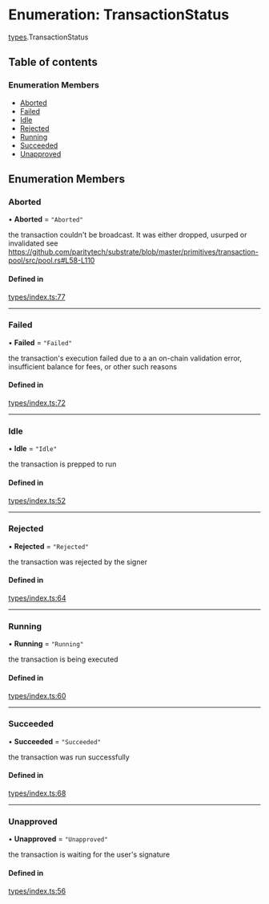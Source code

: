 # Enumeration: TransactionStatus

[types](../wiki/types).TransactionStatus

## Table of contents

### Enumeration Members

- [Aborted](../wiki/types.TransactionStatus#aborted)
- [Failed](../wiki/types.TransactionStatus#failed)
- [Idle](../wiki/types.TransactionStatus#idle)
- [Rejected](../wiki/types.TransactionStatus#rejected)
- [Running](../wiki/types.TransactionStatus#running)
- [Succeeded](../wiki/types.TransactionStatus#succeeded)
- [Unapproved](../wiki/types.TransactionStatus#unapproved)

## Enumeration Members

### Aborted

• **Aborted** = ``"Aborted"``

the transaction couldn't be broadcast. It was either dropped, usurped or invalidated
see https://github.com/paritytech/substrate/blob/master/primitives/transaction-pool/src/pool.rs#L58-L110

#### Defined in

[types/index.ts:77](https://github.com/PolymeshAssociation/polymesh-sdk/blob/2d3ac2ae/src/types/index.ts#L77)

___

### Failed

• **Failed** = ``"Failed"``

the transaction's execution failed due to a an on-chain validation error, insufficient balance for fees, or other such reasons

#### Defined in

[types/index.ts:72](https://github.com/PolymeshAssociation/polymesh-sdk/blob/2d3ac2ae/src/types/index.ts#L72)

___

### Idle

• **Idle** = ``"Idle"``

the transaction is prepped to run

#### Defined in

[types/index.ts:52](https://github.com/PolymeshAssociation/polymesh-sdk/blob/2d3ac2ae/src/types/index.ts#L52)

___

### Rejected

• **Rejected** = ``"Rejected"``

the transaction was rejected by the signer

#### Defined in

[types/index.ts:64](https://github.com/PolymeshAssociation/polymesh-sdk/blob/2d3ac2ae/src/types/index.ts#L64)

___

### Running

• **Running** = ``"Running"``

the transaction is being executed

#### Defined in

[types/index.ts:60](https://github.com/PolymeshAssociation/polymesh-sdk/blob/2d3ac2ae/src/types/index.ts#L60)

___

### Succeeded

• **Succeeded** = ``"Succeeded"``

the transaction was run successfully

#### Defined in

[types/index.ts:68](https://github.com/PolymeshAssociation/polymesh-sdk/blob/2d3ac2ae/src/types/index.ts#L68)

___

### Unapproved

• **Unapproved** = ``"Unapproved"``

the transaction is waiting for the user's signature

#### Defined in

[types/index.ts:56](https://github.com/PolymeshAssociation/polymesh-sdk/blob/2d3ac2ae/src/types/index.ts#L56)

